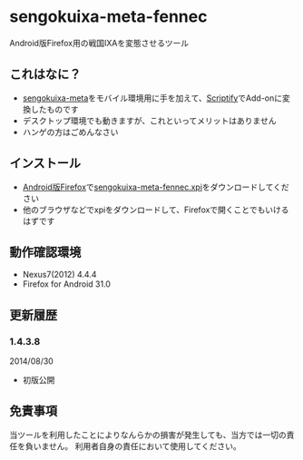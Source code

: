 sengokuixa-meta-fennec
======================

Android版Firefox用の戦国IXAを変態させるツール

これはなに？
--------
* [sengokuixa-meta](https://github.com/moonlit-g/sengokuixa-meta)をモバイル環境用に手を加えて、[Scriptify](https://addons.mozilla.org/ja/firefox/addon/scriptify)でAdd-onに変換したものです
* デスクトップ環境でも動きますが、これといってメリットはありません
* ハンゲの方はごめんなさい

インストール
--------

* [Android版Firefox](https://play.google.com/store/apps/details?id=org.mozilla.firefox)で[sengokuixa-meta-fennec.xpi](https://raw.githubusercontent.com/moonlit-g/sengokuixa-meta-fennec/master/sengokuixa-meta-fennec.xpi)をダウンロードしてください
* 他のブラウザなどでxpiをダウンロードして、Firefoxで開くことでもいけるはずです

動作確認環境
--------
* Nexus7(2012) 4.4.4
* Firefox for Android 31.0

更新履歴
--------

### 1.4.3.8
2014/08/30

* 初版公開

免責事項
--------
当ツールを利用したことによりなんらかの損害が発生しても、当方では一切の責任を負いません。
利用者自身の責任において使用してください。
